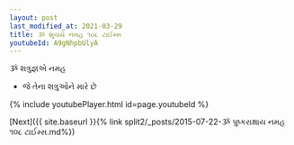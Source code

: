 ```yaml
---
layout: post
last_modified_at: 2021-03-29
title: ૐ શુચયે નમહ ૧૦૮ ટાઈમ્સ
youtubeId: A9gNhpbUlyA
---
```

 
 
 ૐ શત્રુજ્ઞએ નમહ  
 
 -  જે તેના શત્રુઓને મારે છે 
 
  
 
  
 
 
 
 
 
 


{% include youtubePlayer.html id=page.youtubeId %}
 
[Next]({{ site.baseurl }}{% link  split2/_posts/2015-07-22-ૐ પુષ્કરાક્ષાય નમહ ૧૦૮ ટાઈમ્સ.md%})
 

